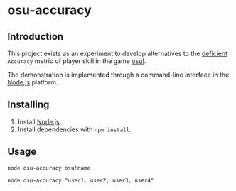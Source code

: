 osu-accuracy
========================================================================

Introduction
------------------------------------------------------------------------
This project exists as an experiment to develop alternatives to the [deficient](https://github.com/ppy/osu/issues/4680)
``Accuracy`` metric of player skill in the game [osu!](https://osu.ppy.sh).

The demonstration is implemented through a command-line interface in the [Node.js](https://nodejs.org) platform.

Installing
------------------------------------------------------------------------

1. Install [Node.js](https://nodejs.org/).
2. Install dependencies with ``npm install``.

Usage
------------------------------------------------------------------------

	node osu-accuracy osu!name

	node osu-accuracy "user1, user2, user3, user4"
